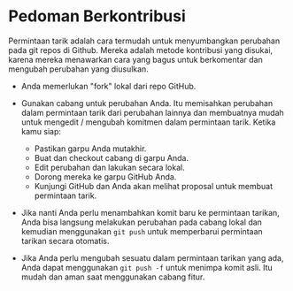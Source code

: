 <!--
# Contributing Guidelines

Pull requests are the easiest way to contribute changes to git repos at Github. They are the preferred contribution method, as they offer a nice way for commenting and amending the proposed changes.

* You need a local "fork" of the GitHub repo.
* Use a branch for your changes. That separates the changes in the pull request from your other changes and makes it easy to edit/amend commits in the pull request. When you're ready:
  - Make sure your fork is up to date.
  - Create and checkout the branch on your fork.
  - Edit changes and commit them locally.
  - Push them to your GitHub fork.
  - Visit GitHub and you should see a proposal to create a pull request.

* If you later need to add new commits to the pull request, you can simply commit the changes to the local branch and then use `git push` to automatically update the pull request.

* If you need to change something in the existing pull request, you can use `git push -f` to overwrite the original commits. That is easy and safe when using a feature branch.
-->
# Pedoman Berkontribusi

Permintaan tarik adalah cara termudah untuk menyumbangkan perubahan pada git repos di Github. Mereka adalah metode kontribusi yang disukai, karena mereka menawarkan cara yang bagus untuk berkomentar dan mengubah perubahan yang diusulkan.

* Anda memerlukan "fork" lokal dari repo GitHub.
* Gunakan cabang untuk perubahan Anda. Itu memisahkan perubahan dalam permintaan tarik dari perubahan lainnya dan membuatnya mudah untuk mengedit / mengubah komitmen dalam permintaan tarik. Ketika kamu siap:
  - Pastikan garpu Anda mutakhir.
  - Buat dan checkout cabang di garpu Anda.
  - Edit perubahan dan lakukan secara lokal.
  - Dorong mereka ke garpu GitHub Anda.
  - Kunjungi GitHub dan Anda akan melihat proposal untuk membuat permintaan tarik.

* Jika nanti Anda perlu menambahkan komit baru ke permintaan tarikan, Anda bisa langsung melakukan perubahan pada cabang lokal dan kemudian menggunakan `git push` untuk memperbarui permintaan tarikan secara otomatis.

* Jika Anda perlu mengubah sesuatu dalam permintaan tarikan yang ada, Anda dapat menggunakan `git push -f` untuk menimpa komit asli. Itu mudah dan aman saat menggunakan cabang fitur.
